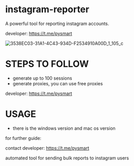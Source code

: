 # instagram-reporter
A powerful tool for reporting instagram accounts.

developer: https://t.me/pysmart


![3538EC03-31A1-4C43-934D-F2534910A00D_1_105_c](https://github.com/user-attachments/assets/d46f0846-a2c8-4dc6-90f6-57c1f5770ea7)


# STEPS TO FOLLOW
- generate up to 100 sessions
- generate proxies, you can use free proxies

developer: https://t.me/pysmart

# USAGE
- there is the windows version and mac os version

for further guide:

contact developer: https://t.me/pysmart

automated tool for sending bulk reports to instagram users
